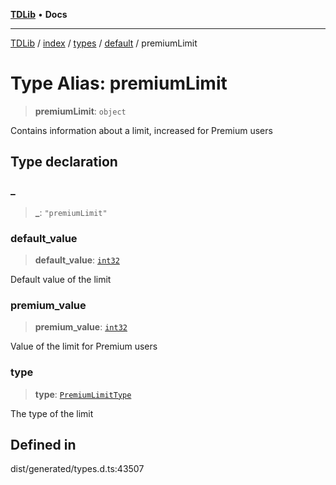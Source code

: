 [**TDLib**](../../../../../../README.md) • **Docs**

***

[TDLib](../../../../../../modules.md) / [index](../../../../../README.md) / [types](../../../README.md) / [default](../README.md) / premiumLimit

# Type Alias: premiumLimit

> **premiumLimit**: `object`

Contains information about a limit, increased for Premium users

## Type declaration

### \_

> **\_**: `"premiumLimit"`

### default\_value

> **default\_value**: [`int32`](int32.md)

Default value of the limit

### premium\_value

> **premium\_value**: [`int32`](int32.md)

Value of the limit for Premium users

### type

> **type**: [`PremiumLimitType`](PremiumLimitType.md)

The type of the limit

## Defined in

dist/generated/types.d.ts:43507
